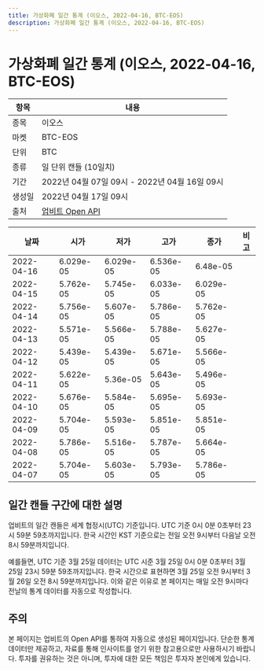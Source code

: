 ```yaml
---
title: 가상화폐 일간 통계 (이오스, 2022-04-16, BTC-EOS)
description: 가상화폐 일간 통계 (이오스, 2022-04-16, BTC-EOS)
---
```



가상화폐 일간 통계 (이오스, 2022-04-16, BTC-EOS)
===

|항목|내용|
|--|--|
|종목|이오스|
|마켓|BTC-EOS|
|단위|BTC|
|종류|일 단위 캔들 (10일치)|
|기간|2022년 04월 07일 09시 - 2022년 04월 16일 09시|
|생성일|2022년 04월 17일 09시|
|출처|[업비트 Open API](https://docs.upbit.com)|


|날짜|시가|저가|고가|종가|비고|
|--|--|--|--|--|--|
|2022-04-16|6.029e-05|6.029e-05|6.536e-05|6.48e-05|    |
|2022-04-15|5.762e-05|5.745e-05|6.033e-05|6.029e-05|    |
|2022-04-14|5.756e-05|5.607e-05|5.786e-05|5.762e-05|    |
|2022-04-13|5.571e-05|5.566e-05|5.788e-05|5.627e-05|    |
|2022-04-12|5.439e-05|5.439e-05|5.671e-05|5.566e-05|    |
|2022-04-11|5.622e-05|5.36e-05|5.643e-05|5.496e-05|    |
|2022-04-10|5.676e-05|5.584e-05|5.695e-05|5.693e-05|    |
|2022-04-09|5.704e-05|5.593e-05|5.851e-05|5.851e-05|    |
|2022-04-08|5.786e-05|5.516e-05|5.787e-05|5.664e-05|    |
|2022-04-07|5.704e-05|5.603e-05|5.793e-05|5.786e-05|    |


일간 캔들 구간에 대한 설명
---


업비트의 일간 캔들은 세계 협정시(UTC) 기준입니다. 
UTC 기준 0시 0분 0초부터 23시 59분 59초까지입니다. 
한국 시간인 KST 기준으로는 전일 오전 9시부터 다음날 오전 8시 59분까지입니다. 


예를들면, UTC 기준 3월 25일 데이터는 UTC 시준 3월 25일 0시 0분 0초부터 3월 25일 23시 59분 59초까지입니다. 
한국 시간으로 표현하면 3월 25일 오전 9시부터 3월 26일 오전 8시 59분까지입니다. 
이와 같은 이유로 본 페이지는 매일 오전 9시마다 전날의 통계 데이터를 자동으로 작성합니다. 


주의
---


본 페이지는 업비트의 Open API를 통하여 자동으로 생성된 페이지입니다. 
단순한 통계 데이터만 제공하고, 자료를 통해 인사이트를 얻기 위한 참고용으로만 사용하시기 바랍니다. 
투자를 권유하는 것은 아니며, 투자에 대한 모든 책임은 투자자 본인에게 있습니다. 
